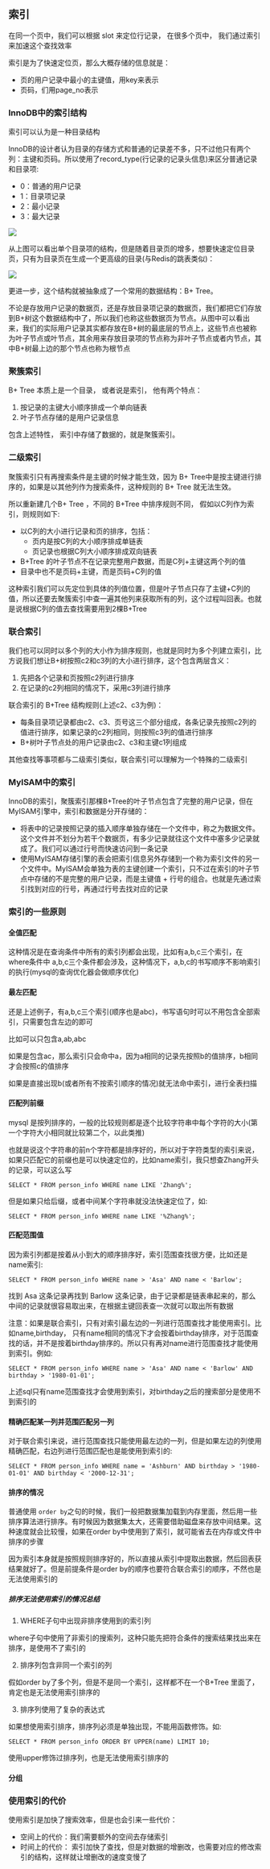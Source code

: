 ## 索引

在同一个页中，我们可以根据 slot 来定位行记录， 在很多个页中， 我们通过索引来加速这个查找效率

索引是为了快速定位页，那么大概存储的信息就是：
- 页的用户记录中最小的主键值，用key来表示
- 页码，们用page_no表示


### InnoDB中的索引结构

索引可以认为是一种目录结构

InnoDB的设计者认为目录的存储方式和普通的记录差不多，只不过他只有两个列：主键和页码。所以使用了record_type(行记录的记录头信息)来区分普通记录和目录项:

- 0：普通的用户记录
- 1：目录项记录
- 2：最小记录
- 3：最大记录

![](../../images/mysql/innodb-index-struct.png)

从上图可以看出单个目录项的结构，但是随着目录页的增多，想要快速定位目录页，只有为目录页在生成一个更高级的目录(与Redis的跳表类似)：

![](../../images/mysql/page-directory-multi.png)

更进一步，这个结构就被抽象成了一个常用的数据结构：B+ Tree。

不论是存放用户记录的数据页，还是存放目录项记录的数据页，我们都把它们存放到B+树这个数据结构中了，所以我们也称这些数据页为节点。从图中可以看出来，我们的实际用户记录其实都存放在B+树的最底层的节点上，这些节点也被称为叶子节点或叶节点，其余用来存放目录项的节点称为非叶子节点或者内节点，其中B+树最上边的那个节点也称为根节点

### 聚簇索引

B+ Tree 本质上是一个目录， 或者说是索引， 他有两个特点：
1. 按记录的主键大小顺序排成一个单向链表
2. 叶子节点存储的是用户记录信息

包含上述特性， 索引中存储了数据的，就是聚簇索引。


### 二级索引

聚簇索引只有再搜索条件是主键的时候才能生效，因为 B+ Tree中是按主键进行排序的，如果是以其他列作为搜索条件，这种规则的 B+ Tree 就无法生效。

所以重新建几个B+ Tree ，不同的 B+Tree 中排序规则不同， 假如以C列作为索引，则规则如下:
- 以C列的大小进行记录和页的排序，包括：
    - 页内是按C列的大小顺序排成单链表
    - 页记录也根据C列大小顺序排成双向链表
- B+Tree 的叶子节点不在记录完整用户数据，而是C列+主键这两个列的值
- 目录中也不是页码+主键，而是页码+C列的值

这种索引我们可以先定位到具体的列值位置，但是叶子节点只存了主键+C列的值，所以还要去聚簇索引中查一遍其他列来获取所有的列，这个过程叫回表。也就是说根据C列的值去查找需要用到2棵B+Tree
    
### 联合索引

我们也可以同时以多个列的大小作为排序规则，也就是同时为多个列建立索引，比方说我们想让B+树按照c2和c3列的大小进行排序，这个包含两层含义：
1. 先把各个记录和页按照c2列进行排序
2. 在记录的c2列相同的情况下，采用c3列进行排序

联合索引的 B+Tree 结构规则(上述c2、c3为例)：
- 每条目录项记录都由c2、c3、页号这三个部分组成，各条记录先按照c2列的值进行排序，如果记录的c2列相同，则按照c3列的值进行排序
- B+树叶子节点处的用户记录由c2、c3和主键c1列组成

其他查找等事项都与二级索引类似，联合索引可以理解为一个特殊的二级索引

### MyISAM中的索引

InnoDB的索引，聚簇索引那棵B+Tree的叶子节点包含了完整的用户记录，但在MyISAM引擎中，索引和数据是分开存储的：
- 将表中的记录按照记录的插入顺序单独存储在一个文件中，称之为数据文件。这个文件并不划分为若干个数据页，有多少记录就往这个文件中塞多少记录就成了。我们可以通过行号而快速访问到一条记录
- 使用MyISAM存储引擎的表会把索引信息另外存储到一个称为索引文件的另一个文件中。MyISAM会单独为表的主键创建一个索引，只不过在索引的叶子节点中存储的不是完整的用户记录，而是主键值 + 行号的组合。也就是先通过索引找到对应的行号，再通过行号去找对应的记录

### 索引的一些原则

#### 全值匹配

这种情况是在查询条件中所有的索引列都会出现，比如有a,b,c三个索引，在where条件中 a,b,c三个条件都会涉及，这种情况下，a,b,c的书写顺序不影响索引的执行(mysql的查询优化器会做顺序优化)

#### 最左匹配

还是上述例子，有a,b,c三个索引(顺序也是abc)，书写语句时可以不用包含全部索引，只需要包含左边的即可

比如可以只包含a,ab,abc

如果是包含ac，那么索引只会命中a，因为a相同的记录先按照b的值排序，b相同才会按照c的值排序

如果是直接出现b(或者所有不按索引顺序的情况)就无法命中索引，进行全表扫描

#### 匹配列前缀

mysql 是按列排序的，一般的比较规则都是逐个比较字符串中每个字符的大小(第一个字符大小相同就比较第二个，以此类推)

也就是说这个字符串的前n个字符都是排序好的，所以对于字符类型的索引来说，如果只匹配它的前缀也是可以快速定位的，比如name索引，我只想查Zhang开头的记录，可以这么写
```
SELECT * FROM person_info WHERE name LIKE 'Zhang%';
```

但是如果只给后缀，或者中间某个字符串就没法快速定位了，如:
```
SELECT * FROM person_info WHERE name LIKE '%Zhang%';
```

#### 匹配范围值

因为索引列都是按着从小到大的顺序排序好，索引范围查找很方便，比如还是name索引:
```
SELECT * FROM person_info WHERE name > 'Asa' AND name < 'Barlow';
```
找到 Asa 这条记录再找到 Barlow 这条记录，由于记录都是链表串起来的，那么中间的记录就很容易取出来，在根据主键回表查一次就可以取出所有数据


注意：如果是联合索引，只有对索引最左边的一列进行范围查找才能使用索引。比如name,birthday， 只有name相同的情况下才会按着birthday排序，对于范围查找的话，并不是按着birthday排序的。所以只有再对name进行范围查找才能使用到索引。例如:
```
SELECT * FROM person_info WHERE name > 'Asa' AND name < 'Barlow' AND birthday > '1980-01-01';
```
上述sql只有name范围查找才会使用到索引，对birthday之后的搜索部分是使用不到索引的

#### 精确匹配某一列并范围匹配另一列

对于联合索引来说，进行范围查找只能使用最左边的一列，但是如果左边的列使用精确匹配，右边列进行范围匹配也是能使用到索引的:
```
SELECT * FROM person_info WHERE name = 'Ashburn' AND birthday > '1980-01-01' AND birthday < '2000-12-31';
```

#### 排序的情况

普通使用 `order by`之句的时候，我们一般把数据集加载到内存里面，然后用一些排序算法进行排序。有时候因为数据集太大，还需要借助磁盘来存放中间结果。这种速度就会比较慢，如果在order by中使用到了索引，就可能省去在内存或文件中排序的步骤

因为索引本身就是按照规则排序好的，所以直接从索引中提取出数据，然后回表获结果就好了。但是前提条件是order by的顺序也要符合联合索引的顺序，不然也是无法使用索引的

##### 排序无法使用索引的情况总结

1. WHERE子句中出现非排序使用到的索引列

where子句中使用了非索引的搜索列，这种只能先把符合条件的搜索结果找出来在排序，是使用不了索引的

2. 排序列包含非同一个索引的列

假如order by了多个列，但是不是同一个索引，这样都不在一个B+Tree 里面了，肯定也是无法使用索引排序的

3. 排序列使用了复杂的表达式

如果想使用索引排序，排序列必须是单独出现，不能用函数修饰。如:
```
SELECT * FROM person_info ORDER BY UPPER(name) LIMIT 10;
```

使用upper修饰过排序列，也是无法使用索引排序的



#### 分组

### 使用索引的代价

使用索引是加快了搜索效率，但是也会引来一些代价：

- 空间上的代价：我们需要额外的空间去存储索引
- 时间上的代价： 索引加快了查找，但是对数据的增删改，也需要对应的修改索引的结构，这样就让增删改的速度变慢了